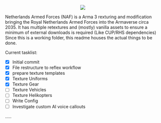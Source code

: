<p align="center">
<img src="https://i.imgur.com/iIv4OJT.png">
</p>

Netherlands Armed Forces (NAF) is a Arma 3 rexturing and modification bringing the Royal Netherlands Armed Forces into the Armaverse circa 2035. It has multiple retextures and (mostly) vanilla assets to ensure a minimum of external downloads is required (Like CUP/RHS dependencies) Since this is a working folder, this readme houses the actual things to be done.

Current tasklist:
- [x] Initial commit
- [x] File restructure to reflex workflow
- [x] prepare texture templates
- [x] Texture Uniforms
- [x] Texture Gear
- [ ] Texture Vehicles
- [ ] Texture Helikopters
- [ ] Write Config
- [ ] Investigate custom AI voice callouts

.....



